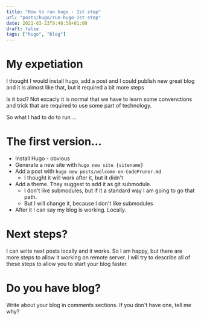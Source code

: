 ```yaml
---
title: "How to run hugo - 1st step"
url: "posts/hugo/run-hugo-1st-step"
date: 2021-03-23T9:40:58+01:00
draft: false
tags: ["hugo", "blog"]
---
```


# My expetiation
I thought I would install hugo, add a post and I could publish new great blog and it is almost like that, but it required a bit more steps 

Is it bad? Not excacly it is normal that we have to learn some convenctions and trick that are required to use some part of technology.

So what I had to do to run ... 

# The first version... 
* Install Hugo - obvious
* Generate a new site with `hugo new site {sitename}`
* Add a post with `hugo new posts/welcome-on-CodePruner.md`
  * I thought it will work after it, but it didn't
* Add a theme. They suggest to add it as git submodule. 
  * I don't like submodules, but if it a standard way I am going to go that path.
  * But I will change it, because I don't like submodules
* After it I can say my blog is working. Locally. 

# Next steps?
I can write next posts locally and it works. So I am happy, but there are more steps to allow it working on remote server. I will try to describe all of these steps to allow you to start your blog faster.

# Do you have blog?
Write about your blog in comments sections. If you don't have one, tell me why?




